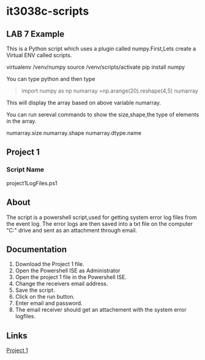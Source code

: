 
# it3038c-scripts

## LAB 7 Example

This is a Python script which uses a plugin called numpy.First,Lets create a Virtual ENV called scripts.
   
   virtualenv /venv/numpy
   source /venv/scripts/activate
   pip install numpy
   
You can type python and then type 
  > import numpy as np
  > numarray =np.arange(20).reshape(4,5)
  > numarray
   
This will display the array based on above variable numarray.

You can run sereval commands to show the size,shape,the type of elements in the array. 

   numarray.size
   numarray.shape
   numarray.dtype.name
   
   
   

## Project 1

### Script Name
 project1LogFiles.ps1
 
## About

The script is a powershell script,used for getting system error log files from the event log.
The error logs are then saved into a txt file on the computer "C:\" drive and sent as an attachment through email.

## Documentation
1. Download the Project 1 file.
2. Open the Powershell ISE as Administrator
3. Open the project 1 file in the Powershell ISE.
4. Change the receivers email address.
5. Save the script.
6. Click on the run button.
7. Enter email and password. 
8. The email receiver should get an attachement with the system error logfiles.

## Links
[Project 1](https://github.uc.edu/patelm7/it3038c-scripts/blob/master/powershell/Project1LogFiles.ps1)


